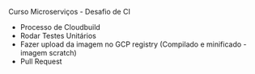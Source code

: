 Curso Microserviços - Desafio de CI

- Processo de Cloudbuild
- Rodar Testes Unitários
- Fazer upload da imagem no GCP registry (Compilado e minificado - imagem scratch)
- Pull Request
